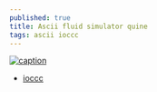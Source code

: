 ```yaml
---
published: true
title: Ascii fluid simulator quine
tags: ascii ioccc
---
```

[![caption](https://img.youtube.com/vi/QMYfkOtYYlg/0.jpg)](https://www.youtube.com/watch?v=QMYfkOtYYlg)

- [ioccc](http://www.ioccc.org/2012/endoh1/hint.html)
